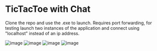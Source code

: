 # TicTacToe with Chat
Clone the repo and use the .exe to launch.
Requires port forwarding, for testing launch two instances of the application and connect using "localhost" instead of an ip address.






![image](https://user-images.githubusercontent.com/109017825/230058555-991aabe4-4a0e-419b-a794-6c7d90dc645d.png)
![image](https://user-images.githubusercontent.com/109017825/230058747-48e53620-a660-4554-a627-f665cd7c6fb1.png)
![image](https://user-images.githubusercontent.com/109017825/230058850-58f97207-ee24-4310-90f7-94ae8b7dc568.png)
![image](https://user-images.githubusercontent.com/109017825/230058917-5db20b52-e38c-4ea0-bf0e-b9d3946596f2.png)
